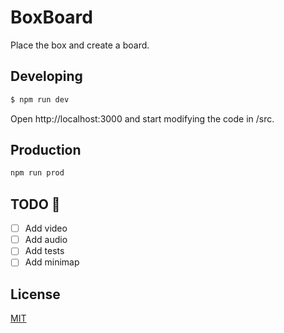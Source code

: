 # BoxBoard

Place the box and create a board.

## Developing

```sh
$ npm run dev
```

Open http://localhost:3000 and start modifying the code in /src.

## Production

```sh
npm run prod
```

## TODO :construction:

-   [ ] Add video
-   [ ] Add audio
-   [ ] Add tests
-   [ ] Add minimap

## License

[MIT](http://opensource.org/licenses/MIT)
